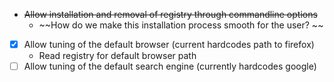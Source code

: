 - ~~Allow installation and removal of registry through commandline options~~
  - ~~How do we make this installation process smooth for the user? ~~
- [x] Allow tuning of the default browser (current hardcodes path to firefox)
  - Read registry for default browser path
- [ ] Allow tuning of the default search engine (currently hardcodes google)